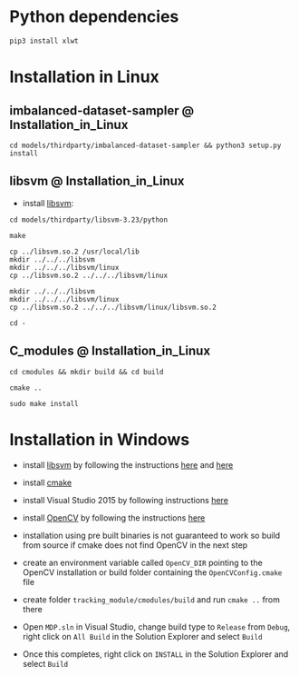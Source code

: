 # Python dependencies

```
pip3 install xlwt
```

# Installation in Linux

## imbalanced-dataset-sampler       @ Installation_in_Linux

```
cd models/thirdparty/imbalanced-dataset-sampler && python3 setup.py install

```

## libsvm       @ Installation_in_Linux

 * install [libsvm](https://www.csie.ntu.edu.tw/~cjlin/libsvm/):
```
cd models/thirdparty/libsvm-3.23/python

make

cp ../libsvm.so.2 /usr/local/lib
mkdir ../../../libsvm
mkdir ../../../libsvm/linux
cp ../libsvm.so.2 ../../../libsvm/linux

mkdir ../../../libsvm
mkdir ../../../libsvm/linux
cp ../libsvm.so.2 ../../../libsvm/linux/libsvm.so.2

cd -

```

## C_modules       @ Installation_in_Linux

```
cd cmodules && mkdir build && cd build
 
cmake ..
 
sudo make install
```


# Installation in Windows

 * install [libsvm](https://www.csie.ntu.edu.tw/~cjlin/libsvm/) by following the instructions [here](https://stackoverflow.com/a/32358275) and [here](https://stackoverflow.com/a/12877497)

 * install [cmake](https://cmake.org/)

* install Visual Studio 2015 by following instructions [here](https://stackoverflow.com/a/44290942)

* install [OpenCV](https://opencv.org/) by following the instructions [here](https://docs.opencv.org/3.2.0/d3/d52/tutorial_windows_install.html)

* installation using pre built binaries is not guaranteed to work so build from source if cmake does not find OpenCV in the next step

* create an environment variable called `OpenCV_DIR` pointing to the OpenCV installation or build folder containing the `OpenCVConfig.cmake` file

* create folder `tracking_module/cmodules/build` and run `cmake ..` from there

* Open `MDP.sln` in Visual Studio, change build type to `Release` from `Debug`, right click on `All Build` in the Solution Explorer and select `Build`

* Once this completes, right click on `INSTALL` in the Solution Explorer and select `Build`









